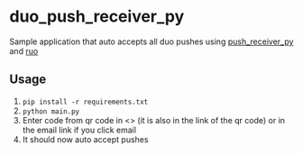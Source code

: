 # duo_push_receiver_py

Sample application that auto accepts all duo pushes using [push_receiver_py](https://github.com/falsidge/push_receiver_py) and [ruo](https://github.com/falsidge/ruo)  

## Usage

1. `pip install -r requirements.txt`
2. `python main.py`
3. Enter code from qr code in <> (it is also in the link of the qr code) or in the email link if you click email
4. It should now auto accept pushes
